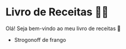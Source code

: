 # Livro de Receitas :woman_cook:

Olá! Seja bem-vindo ao meu livro de receitas :wave:

- Strogonoff de frango

